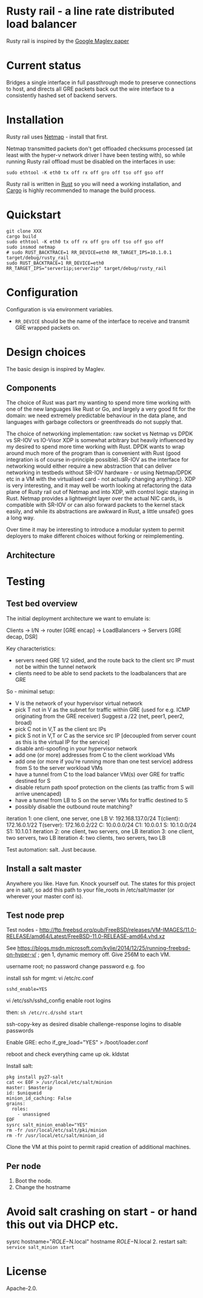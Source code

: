 # Rusty rail - a line rate distributed load balancer

Rusty rail is inspired by the [Google Maglev
paper](http://research.google.com/pubs/pub44824.html)

# Current status

Bridges a single interface in full passthrough mode to preserve connections to
host, and directs all GRE packets back out the wire interface to a consistently
hashed set of backend servers.

# Installation

Rusty rail uses [Netmap](https://github.com/luigirizzo/netmap) - install that
first.

Netmap transmitted packets don't get offloaded checksums processed (at least
with the hyper-v network driver I have been testing with), so while running
Rusty rail offload must be disabled on the interfaces in use:

```
sudo ethtool -K eth0 tx off rx off gro off tso off gso off
```

Rusty rail is written in [Rust](https://www.rust-lang.org/) so you will need a
working installation, and [Cargo](http://doc.crates.io/index.html) is highly
recommended to manage the build process.

# Quickstart

```
git clone XXX
cargo build
sudo ethtool -K eth0 tx off rx off gro off tso off gso off
sudo insmod netmap
# sudo RUST_BACKTRACE=1 RR_DEVICE=eth0 RR_TARGET_IPS=10.1.0.1 target/debug/rusty_rail
sudo RUST_BACKTRACE=1 RR_DEVICE=eth0 RR_TARGET_IPS="server1ip;server2ip" target/debug/rusty_rail
```

# Configuration

Configuration is via environment variables.

* ``RR_DEVICE`` should be the name of the interface to receive and transmit GRE
  wrapped packets on.

# Design choices

The basic design is inspired by Maglev. 

## Components

The choice of Rust was part my wanting to spend more time working with one of
the new languages like Rust or Go, and largely a very good fit for the domain:
we need extremely predictable behaviour in the data plane, and languages with
garbage collectors or greenthreads do not supply that.

The choice of networking implementation: raw socket vs Netmap vs DPDK vs SR-IOV
vs IO-Visor XDP is somewhat arbitrary but heavily influenced by my desired to
spend more time working with Rust. DPDK wants to wrap around much more of the
program than is convenient with Rust (good integration is of course
in-principle possible). SR-IOV as the interface for networking would either
require a new abstraction that can deliver networking in testbeds without
SR-IOV hardware - or using Netmap/DPDK etc in a VM with the virtualised card -
not actually changing anything:). XDP is very interesting, and it may well be
worth looking at refactoring the data plane of Rusty rail out of Netmap and
into XDP, with control logic staying in Rust. Netmap provides a lightweight
layer over the actual NIC cards, is compatible with SR-IOV or can also forward
packets to the kernel stack easily, and while its abstractions are awkward in
Rust, a little unsafe() goes a long way.

Over time it may be interesting to introduce a modular system to permit
deployers to make different choices without forking or reimplementing.

## Architecture

# Testing

## Test bed overview

The initial deployment architecture we want to emulate is:

Clients -> I/N -> router [GRE encap] -> LoadBalancers -> Servers [GRE decap, DSR]

Key characteristics:
 - servers need GRE 1/2 sided, and the route back to the client src IP must not
   be within the tunnel network
 - clients need to be able to send packets to the loadbalancers that are GRE

So - minimal setup:
 - V is the network of your hypervisor virtual network
 - pick T not in V as the subnet for traffic within GRE (used for e.g. ICMP
   originating from the GRE receiver) Suggest a /22 (net, peer1, peer2, broad)
 - pick C not in V,T as the client src IPs
 - pick S not in V,T or C as the service src IP [decoupled from server count as
   this is the virtual IP for the service]
 - disable anti-spoofing in your hypervisor network
 - add one (or more) addresses from C to the client workload VMs
 - add one (or more if you're running more than one test service) address from
   S to the server workload VMs
 - have a tunnel from C to the load balancer VM(s) over GRE for traffic destined for S
 - disable return path spoof protection on the clients (as traffic from S will
   arrive unencaped)
 - have a tunnel from LB to S on the server VMs for traffic destined to S
 - possibly disable the outbound route matching?

iteration 1:
 one client, one server, one LB
 V: 192.168.137.0/24
 T(client): 172.16.0.1/22 
 T(server): 172.16.0.2/22
 C: 10.0.0.0/24
   C1: 10.0.0.1
 S: 10.1.0.0/24
   S1: 10.1.0.1
iteration 2:
 one client, two servers, one LB
iteration 3:
 one client, two servers, two LB
iteration 4:
 two clients, two servers, two LB

Test automation: salt. Just because.

## Install a salt master

Anywhere you like. Have fun. Knock yourself out. The states for this project
are in salt/, so add this path to your file_roots in /etc/salt/master (or
wherever your master conf is).

## Test node prep

Test nodes - http://ftp.freebsd.org/pub/FreeBSD/releases/VM-IMAGES/11.0-RELEASE/amd64/Latest/FreeBSD-11.0-RELEASE-amd64.vhd.xz

See https://blogs.msdn.microsoft.com/kylie/2014/12/25/running-freebsd-on-hyper-v/ ; gen 1, dynamic memory off. Give 256M to each VM.

username root; no password
change password e.g. foo

install ssh for mgmt:
vi /etc/rc.conf

```sshd_enable=YES```

vi /etc/ssh/sshd_config
enable root logins

then:
```sh /etc/rc.d/sshd start```

ssh-copy-key as desired
disable challenge-response logins to disable passwords

Enable GRE:
echo if_gre_load="YES" > /boot/loader.conf

reboot and check everything came up ok.
kldstat

Install salt:
```
pkg install py27-salt
cat << EOF > /usr/local/etc/salt/minion
master: $masterip
id: $uniqueid
minion_id_caching: False
grains:
  roles:
    - unassigned
EOF
sysrc salt_minion_enable="YES"
rm -fr /usr/local/etc/salt/pki/minion
rm -fr /usr/local/etc/salt/minion_id
```

Clone the VM at this point to permit rapid creation of additional machines.

## Per node
1. Boot the node.
2. Change the hostname
# Avoid salt crashing on start - or hand this out via DHCP etc.
sysrc hostname="$ROLE-$N.local"
hostname $ROLE-$N.local
2. restart salt:
   ```service salt_minion start```



# License

Apache-2.0.
